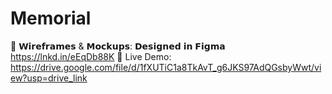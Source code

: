 # Memorial

📌 𝗪𝗶𝗿𝗲𝗳𝗿𝗮𝗺𝗲𝘀 & 𝗠𝗼𝗰𝗸𝘂𝗽𝘀: 𝗗𝗲𝘀𝗶𝗴𝗻𝗲𝗱 𝗶𝗻 𝗙𝗶𝗴𝗺𝗮
https://lnkd.in/eEqDb88K
📌 Live Demo:
https://drive.google.com/file/d/1fXUTiC1a8TkAvT_g6JKS97AdQGsbyWwt/view?usp=drive_link

